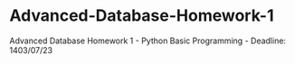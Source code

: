 # Advanced-Database-Homework-1
Advanced Database Homework 1 - Python Basic Programming - Deadline: 1403/07/23
